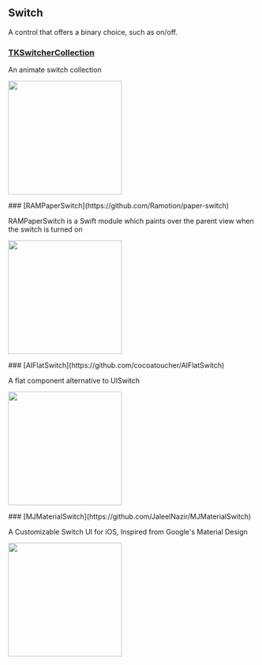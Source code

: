 ## Switch

A control that offers a binary choice, such as on/off.
### [TKSwitcherCollection](https://github.com/TBXark/TKSwitcherCollection)

An animate switch collection

<p float="left">
<img src="https://raw.githubusercontent.com/TBXark/TKSwitcherCollection/master/Images/liquid.gif" width="230">
</p>### [RAMPaperSwitch](https://github.com/Ramotion/paper-switch)

RAMPaperSwitch is a Swift module which paints over the parent view when the switch is turned on

<p float="left">
<img src="https://raw.githubusercontent.com/Ramotion/paper-switch/master/paper-switch.gif" width="230">
</p>### [AIFlatSwitch](https://github.com/cocoatoucher/AIFlatSwitch)

A flat component alternative to UISwitch

<p float="left">
<img src="https://s3.amazonaws.com/f.cl.ly/items/1p0w3B0E3m2I2k3e0z1Q/onoff.gif" width="230">
</p>### [MJMaterialSwitch](https://github.com/JaleelNazir/MJMaterialSwitch)

A Customizable Switch UI for iOS, Inspired from Google's Material Design

<p float="left">
<img src="https://raw.githubusercontent.com/JaleelNazir/MJMaterialSwitch/master/MJMaterialSwitch.png" width="230">
</p>